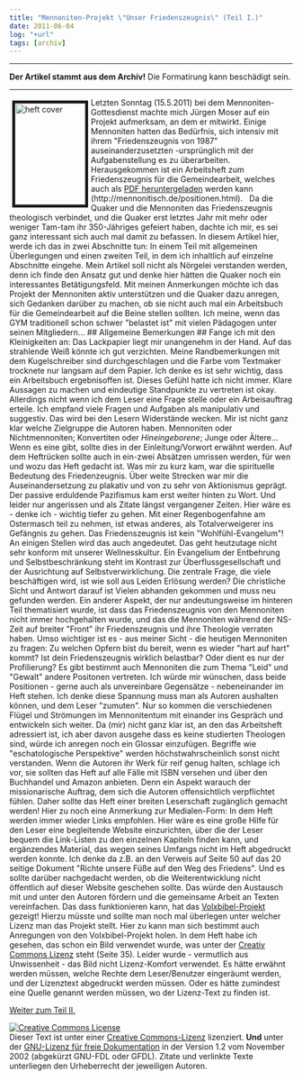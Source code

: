 ```yaml
---
title: "Mennoniten-Projekt \"Unser Friedenszeugnis\" (Teil I.)"
date: 2011-06-04
log: "+url"
tags: [archiv]
---
```

<hr><b>Der Artikel stammt aus dem Archiv!</b> Die Formatirung kann beschädigt sein.<hr>
<a href="http://www.the-independent-friend.de/?q=system/files/friedenszeugnis_heft.jpg"><img border="5" align="left" width="125" vspace="5" hspace="5" height="180" alt="heft cover" src="http://www.the-independent-friend.de/?q=system/files/friedenszeugnis_heft.jpg" /></a>Letzten Sonntag (15.5.2011) bei dem Mennoniten-Gottesdienst machte mich J&uuml;rgen Moser auf ein Projekt aufmerksam, an dem er mitwirkt. Einige Mennoniten hatten das Bed&uuml;rfnis, sich intensiv mit ihrem &quot;Friedenszeugnis von 1987&quot; auseinanderzusetzten -urspr&uuml;nglich mit der Aufgabenstellung es zu &uuml;berarbeiten. Herausgekommen ist ein Arbeitsheft zum Friedenszeugnis f&uuml;r die Gemeindearbeit, welches auch als <a href="http://mennonitisch.de/fileadmin/downloads/Ressourcen/Friedenszeugnis_Jesus_macht_den_Kriegen_ein_Ende-web.pdf">PDF heruntergeladen</a> werden kann (http://mennonitisch.de/positionen.html).
&nbsp;
<!--break-->
Da die Quaker und die Mennoniten das Friedenszeugnis theologisch verbindet, und die Quaker erst letztes Jahr mit mehr oder weniger Tam-tam ihr 350-J&auml;hriges gefeiert haben, dachte ich mir, es sei ganz interessant sich auch mal damit zu befassen.   In diesem Artikel hier, werde ich das in zwei Abschnitte tun:  In einem Teil mit allgemeinen &Uuml;berlegungen und einen zweiten Teil, in dem ich inhaltlich auf einzelne Abschnitte eingehe. Mein Artikel soll nicht als N&ouml;rgelei verstanden werden, denn ich finde den Ansatz gut und denke hier h&auml;tten die Quaker noch ein interessantes Bet&auml;tigungsfeld. Mit meinen Anmerkungen m&ouml;chte ich das Projekt der Mennoniten aktiv unterst&uuml;tzen und die Quaker dazu anregen, sich Gedanken dar&uuml;ber zu machen, ob sie nicht auch mal ein Arbeitsbuch f&uuml;r die Gemeindearbeit auf die Beine stellen sollten. Ich meine, wenn das GYM traditionell  schon schwer &quot;belastet ist&quot; mit vielen P&auml;dagogen unter seinen Mitgliedern...
## Allgemeine Bemerkungen ##
Fange ich mit den Kleinigkeiten an: Das Lackpapier liegt mir unangenehm in der Hand. Auf das strahlende Wei&szlig; k&ouml;nnte ich gut verzichten. Meine Randbemerkungen mit dem Kugelschreiber sind durchgeschlagen und die Farbe vom Textmaker trocknete nur langsam auf dem Papier.
Ich denke es ist sehr wichtig, dass ein Arbeitsbuch ergebnisoffen ist. Dieses Gef&uuml;hl hatte ich nicht immer. Klare Aussagen zu machen und eindeutige Standpunkte zu vertreten ist okay. Allerdings nicht wenn ich dem Leser eine Frage stelle oder ein Arbeisauftrag erteile. Ich empfand viele Fragen und Aufgaben als manipulativ und suggestiv. Das wird bei den Lesern Widerst&auml;nde wecken.
Mir ist nicht ganz klar welche Zielgruppe die Autoren haben. Mennoniten oder Nichtmennoniten; Konvertiten oder <i>Hineingeborene</i>; Junge oder &Auml;ltere... Wenn es eine gibt, sollte dies in der Einleitung/Vorwort erw&auml;hnt werden. Auf dem Heftr&uuml;cken sollte auch in ein-zwei Abs&auml;tzen umrissen werden, f&uuml;r wen und wozu das Heft gedacht ist.
Was mir zu kurz kam, war die spirituelle Bedeutung des Friedenzeugnis. &Uuml;ber weite Strecken war mir die Auseinandersetzung zu plakativ und von zu sehr von Aktionismus gepr&auml;gt. Der passive erduldende Pazifismus kam erst weiter hinten zu Wort. Und leider nur angerissen und als Zitate l&auml;ngst vergangener Zeiten. Hier w&auml;re es - denke ich - wichtig tiefer zu gehen. Mit einer Regenbogenfahne am Ostermasch teil zu nehmen, ist etwas anderes, als Totalverweigerer ins Gef&auml;ngnis zu gehen. Das Friedenszeugnis ist kein &quot;Wohlf&uuml;hl-Evangelum&quot;! An einigen Stellen wird das auch angedeutet. Das geht heutzutage nicht sehr konform mit unserer Wellnesskultur. Ein Evangelium der Entbehrung und Selbstbeschr&auml;nkung steht im Kontrast zur &Uuml;berflussgesellschaft und der Ausrichtung auf Selbstverwirklichung. Die zentrale Frage, die viele besch&auml;ftigen wird, ist wie soll aus Leiden Erl&ouml;sung werden? Die christliche Sicht und Antwort darauf ist Vielen abhanden gekommen und muss neu gefunden werden.
Ein anderer Aspekt, der nur andeutungsweise im hinteren Teil thematisiert wurde, ist dass das Friedenszeugnis von den Mennoniten nicht immer hochgehalten wurde, und das die Mennoniten w&auml;hrend der NS-Zeit auf breiter &quot;Front&quot; ihr Friedenszeugnis und ihre Theologie verraten haben. Umso wichtiger ist es - aus meiner Sicht - die heutigen Mennoniten zu fragen: Zu welchen Opfern bist du bereit, wenn es wieder &quot;hart auf hart&quot; kommt? Ist dein Friedenszeugnis wirklich belastbar? Oder dient es nur der Profilierung?
Es gibt bestimmt auch Mennoniten die zum Thema &quot;Leid&quot; und &quot;Gewalt&quot; andere Positonen vertreten. Ich w&uuml;rde mir w&uuml;nschen, dass beide Positionen - gerne auch als unvereinbare Gegens&auml;tze - nebeneinander im Heft stehen. Ich denke diese Spannung muss man als Autoren aushalten k&ouml;nnen, und dem Leser &quot;zumuten&quot;. Nur so kommen die verschiedenen Fl&uuml;gel und Str&ouml;mungen im Mennonitentum mit einander ins Gespr&auml;ch und entwickeln sich weiter.
Da (mir) nicht ganz klar ist, an den das Arbeitsheft adressiert ist, ich aber davon ausgehe dass es keine studierten Theologen sind, w&uuml;rde ich anregen noch ein Glossar einzuf&uuml;gen. Begriffe wie &quot;eschatologische Perspektive&quot; werden h&ouml;chstwahrscheinlich sonst nicht verstanden.
Wenn die Autoren ihr Werk f&uuml;r reif genug halten, schlage ich vor, sie sollten das Heft auf alle F&auml;lle mit ISBN versehen und &uuml;ber den Buchhandel und Amazon anbieten. Denn ein Aspekt warauch der missionarische Auftrag, dem sich die Autoren offensichtlich verpflichtet f&uuml;hlen. Daher sollte das Heft einer breiten Leserschaft zug&auml;nglich gemacht werden!
Hier zu noch eine Anmerkung zur Medialen-Form: In dem Heft werden immer wieder Links empfohlen. Hier w&auml;re es eine gro&szlig;e Hilfe f&uuml;r den Leser eine begleitende Website einzurichten, &uuml;ber die der Leser bequem die Link-Listen zu den einzelnen Kapiteln finden kann, und erg&auml;nzendes Material, das wegen seines Umfangs nicht im Heft abgedruckt werden konnte. Ich denke da z.B. an den Verweis auf Seite 50 auf das 20 seitige Dokument &quot;Richte unsere F&uuml;&szlig;e auf den Weg des Friedens&quot;. Und es sollte dar&uuml;ber nachgedacht werden, ob die Weiterentwicklung nicht &ouml;ffentlich auf dieser Website geschehen sollte. Das w&uuml;rde den Austausch mit und unter den Autoren f&ouml;rdern und die gemeinsame Arbeit an Texten vereinfachen. Das dass funktionieren kann, hat das <a href="http://www.volxbibel.de/">Volxbibel-Projekt</a> gezeigt!
Hierzu m&uuml;sste und sollte man noch mal &uuml;berlegen unter welcher Lizenz man das Projekt stellt. Hier zu kann man sich bestimmt auch Anregungen von den Volxbibel-Projekt holen. In dem Heft habe ich gesehen, das schon ein Bild verwendet wurde, was unter der <a href="http://de.creativecommons.org/">Creativ Commons Lizenz</a><a> steht (Seite 35). Leider wurde - vermutlich aus Unwissenheit - das Bild nicht Lizenz-Komfort verwendet. Es h&auml;tte erw&auml;hnt werden m&uuml;ssen, welche Rechte dem Leser/Benutzer einger&auml;umt werden, und der Lizenztext abgedruckt werden m&uuml;ssen. Oder es h&auml;tte zumindest eine Quelle genannt werden m&uuml;ssen, wo der Lizenz-Text zu finden ist.</a>

<a href="http://www.the-independent-friend.de/?q=node/743">Weiter zum Teil II.</a>


<a href="http://creativecommons.org/licenses/by-sa/3.0/de/" rel="license"><img src="http://i.creativecommons.org/l/by-sa/3.0/de/88x31.png" style="border-width: 0pt;" alt="Creative Commons License" /></a><br />
Dieser <span rel="dc:type" href="http://purl.org/dc/dcmitype/Text" xmlns:dc="http://purl.org/dc/elements/1.1/">Text</span> ist unter einer <a href="http://creativecommons.org/licenses/by-sa/3.0/de/" rel="license">Creative Commons-Lizenz</a> lizenziert. <b>Und</b> unter der <a href="http://de.wikipedia.org/wiki/GFDL">GNU-Lizenz f&uuml;r freie Dokumentation</a> in der Version 1.2 vom November 2002 (abgek&uuml;rzt GNU-FDL oder GFDL). Zitate und verlinkte Texte unterliegen den Urheberrecht der jeweiligen Autoren.
